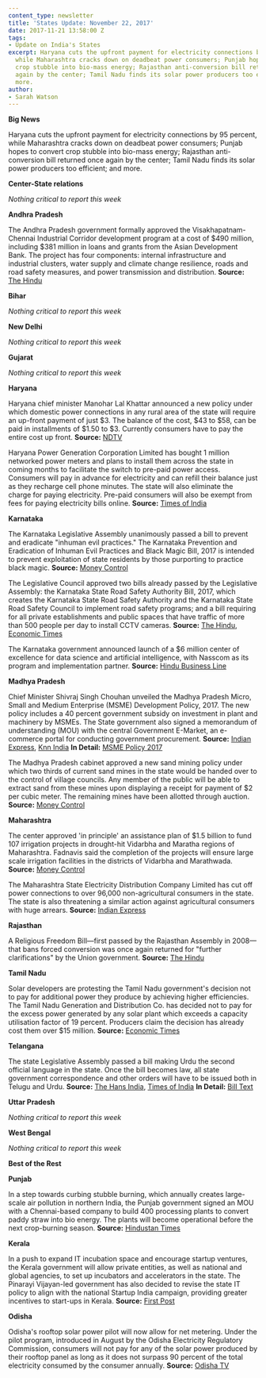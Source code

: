 ```yaml
---
content_type: newsletter
title: 'States Update: November 22, 2017'
date: 2017-11-21 13:58:00 Z
tags:
- Update on India's States
excerpt: Haryana cuts the upfront payment for electricity connections by 95 percent,
  while Maharashtra cracks down on deadbeat power consumers; Punjab hopes to convert
  crop stubble into bio-mass energy; Rajasthan anti-conversion bill returned once
  again by the center; Tamil Nadu finds its solar power producers too efficient; and
  more.
author:
- Sarah Watson
---
```


**Big News**

Haryana cuts the upfront payment for electricity connections by 95 percent, while Maharashtra cracks down on deadbeat power consumers; Punjab hopes to convert crop stubble into bio-mass energy; Rajasthan anti-conversion bill returned once again by the center; Tamil Nadu finds its solar power producers too efficient; and more.

**Center-State relations**

_Nothing critical to report this week_

**Andhra Pradesh**

The Andhra Pradesh government formally approved the Visakhapatnam-Chennai Industrial Corridor development program at a cost of $490 million, including $381 million in loans and grants from the Asian Development Bank. The project has four components: internal infrastructure and industrial clusters, water supply and climate change resilience, roads and road safety measures, and power transmission and distribution. **Source:** [The Hindu](http://www.thehindu.com/todays-paper/tp-national/tp-andhrapradesh/rs-318780-cr-sanctioned-for-industrial-corridor/article20495991.ece)

**Bihar**

_Nothing critical to report this week_

**New Delhi**

_Nothing critical to report this week_

**Gujarat**

_Nothing critical to report this week_

**Haryana**

Haryana chief minister Manohar Lal Khattar announced a new policy under which domestic power connections in any rural area of the state will require an up-front payment of just $3. The balance of the cost, $43 to $58, can be paid in installments of $1.50 to $3. Currently consumers have to pay the entire cost up front. **Source:** [NDTV](https://www.ndtv.com/india-news/haryana-governments-new-scheme-offers-domestic-power-connections-on-emi-1777513)

Haryana Power Generation Corporation Limited has bought 1 million networked power meters and plans to install them across the state in coming months to facilitate the switch to pre-paid power access. Consumers will pay in advance for electricity and can refill their balance just as they recharge cell phone minutes. The state will also eliminate the charge for paying electricity. Pre-paid consumers will also be exempt from fees for paying electricity bills online. **Source:** [Times of India](https://timesofindia.indiatimes.com/city/chandigarh/haryana-set-for-pre-paid-power-meters/articleshow/61676744.cms)

**Karnataka**

The Karnataka Legislative Assembly unanimously passed a bill to prevent and eradicate &quot;inhuman evil practices.&quot; The Karnataka Prevention and Eradication of Inhuman Evil Practices and Black Magic Bill, 2017 is intended to prevent exploitation of state residents by those purporting to practice black magic. **Source:** [Money Control](http://www.moneycontrol.com/news/politics/karnataka-assembly-passes-anti-superstition-bill-2440909.html)

The Legislative Council approved two bills already passed by the Legislative Assembly: the Karnataka State Road Safety Authority Bill, 2017, which creates the Karnataka State Road Safety Authority and the Karnataka State Road Safety Council to implement road safety programs; and a bill requiring for all private establishments and public spaces that have traffic of more than 500 people per day to install CCTV cameras. **Source:** [The Hindu](http://www.thehindu.com/news/national/karnataka/karnataka-council-approves-road-safety-authority-bill/article20521903.ece), [Economic Times](https://economictimes.indiatimes.com/news/politics-and-nation/bill-making-cctv-cameras-must-at-public-places-passed/articleshow/61669333.cms)

The Karnataka government announced launch of a $6 million center of excellence for data science and artificial intelligence, with Nasscom as its program and implementation partner. **Source:** [Hindu Business Line](http://www.thehindubusinessline.com/info-tech/karnataka-partners-with-nasscom-for-coe-in-data-science-and-artificial-intelligence/article9963988.ece)

**Madhya Pradesh**

Chief Minister Shivraj Singh Chouhan unveiled the Madhya Pradesh Micro, Small and Medium Enterprise (MSME) Development Policy, 2017. The new policy includes a 40 percent government subsidy on investment in plant and machinery by MSMEs. The State government also signed a memorandum of understanding (MOU) with the central Government E-Market, an e-commerce portal for conducting government procurement. **Source:** [Indian Express](http://indianexpress.com/article/india/no-concessions-for-meat-liquor-gutka-in-madhya-pradeshs-new-msme-policy-4944215/), [Knn India](http://knnindia.co.in/news/newsdetails/state/msme-conclave-2017-kicks-off-in-bhopal-new-msme-policy-for-the-state-mobile-application-launched) **In Detail:** [MSME Policy 2017](https://mpmsme.gov.in/mpmsmecms/Admin/fileman/Uploads/Documents/MSME%20Development%20Policy%202017.pdf)

The Madhya Pradesh cabinet approved a new sand mining policy under which two thirds of current sand mines in the state would be handed over to the control of village councils. Any member of the public will be able to extract sand from these mines upon displaying a receipt for payment of $2 per cubic meter. The remaining mines have been allotted through auction. **Source:** [Money Control](http://www.moneycontrol.com/news/india/madhya-pradesh-cabinet-approves-new-sand-mining-policy-2438725.html)

**Maharashtra**

The center approved &#39;in principle&#39; an assistance plan of $1.5 billion to fund 107 irrigation projects in drought-hit Vidarbha and Maratha regions of Maharashtra. Fadnavis said the completion of the projects will ensure large scale irrigation facilities in the districts of Vidarbha and Marathwada. **Source:** [Money Control](http://www.moneycontrol.com/news/business/economy/centre-okays-rs-10000-cr-for-107-maharashtra-irrigation-projects-devendra-fadnavis-2439059.html)

The Maharashtra State Electricity Distribution Company Limited has cut off power connections to over 96,000 non-agricultural consumers in the state. The state is also threatening a similar action against agricultural consumers with huge arrears. **Source:** [Indian Express](http://indianexpress.com/article/india/power-supply-to-over-96000-non-agricultural-consumers-snapped-in-maharashtra-4937940/)

**Rajasthan**

A Religious Freedom Bill—first passed by the Rajasthan Assembly in 2008—that bans forced conversion was once again returned for &quot;further clarifications&quot; by the Union government. **Source:**   [The Hindu](http://www.thehindu.com/news/national/other-states/rajasthan-conversion-bill-returned-by-centre/article20461261.ece)

**Tamil Nadu**

Solar developers are protesting the Tamil Nadu government&#39;s decision not to pay for additional power they produce by achieving higher efficiencies. The Tamil Nadu Generation and Distribution Co. has decided not to pay for the excess power generated by any solar plant which exceeds a capacity utilisation factor of 19 percent. Producers claim the decision has already cost them over $15 million. **Source:** [Economic Times](https://economictimes.indiatimes.com/industry/energy/power/solar-companies-protest-tamil-nadus-move-to-not-pay-for-excess-power/articleshow/61652066.cms)

**Telangana**

The state Legislative Assembly passed a bill making Urdu the second official language in the state. Once the bill becomes law, all state government correspondence and other orders will have to be issued both in Telugu and Urdu. **Source:** [The Hans India](http://www.thehansindia.com/posts/index/Telangana/2017-11-14/Assembly-passes-two-Bills/339323), [Times of India](https://timesofindia.indiatimes.com/city/hyderabad/urdu-is-second-official-language-in-telangana-bill-passed-in-house/articleshow/61681392.cms) **In Detail:** [Bill Text](http://legislation.telanganalegislature.org.in:9090/Bills/PassedBills/English/Eng_passbill_Telangana%20Official%20Languages------english_1_11__64_v_1.pdf)

**Uttar Pradesh**

_Nothing critical to report this week_

**West Bengal**

_Nothing critical to report this week_

**Best of the Rest**

**Punjab**

In a step towards curbing stubble burning, which annually creates large-scale air pollution in northern India, the Punjab government signed an MOU with a Chennai-based company to build 400 processing plants to convert paddy straw into bio energy. The plants will become operational before the next crop-burning season. **Source:** [Hindustan Times](http://www.hindustantimes.com/punjab/stubble-burning-punjab-govt-signs-mou-with-chennai-based-firm/story-eFBi6RCN63FAVImj6e5UxK.html)

**Kerala**

In a push to expand IT incubation space and encourage startup ventures, the Kerala government will allow private entities, as well as national and global agencies, to set up incubators and accelerators in the state. The Pinarayi Vijayan-led government has also decided to revise the state IT policy to align with the national Startup India campaign, providing greater incentives to start-ups in Kerala. **Source:** [First Post](http://www.firstpost.com/tech/news-analysis/kerala-government-approves-support-for-incubators-and-accelerators-to-support-startups-4216417.html)

**Odisha**

Odisha&#39;s rooftop solar power pilot will now allow for net metering. Under the pilot program, introduced in August by the Odisha Electricity Regulatory Commission, consumers will not pay for any of the solar power produced by their rooftop panel as long as it does not surpass 90 percent of the total electricity consumed by the consumer annually. **Source:** [Odisha TV](http://odishatv.in/odisha/body-slider/odisha-introduces-net-metering-system-in-rooftop-solar-power-plant-254360/)
